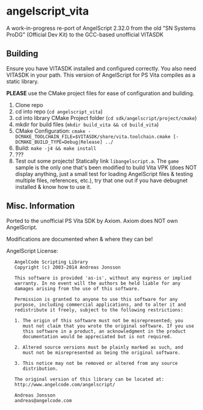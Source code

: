 # angelscript_vita
A work-in-progress re-port of AngelScript 2.32.0 from the old "SN Systems ProDG" (Official Dev Kit) to the GCC-based unofficial VITASDK

## Building
Ensure you have VITASDK installed and configured correctly. You also need VITASDK in your path.
This version of AngelScript for PS Vita compiles as a static library. 

**PLEASE** use the CMake project files for ease of configuration and building.

1. Clone repo
2. cd into repo (`cd angelscript_vita`)
3. cd into library CMake Project folder (`cd sdk/angelscript/project/cmake`)
4. mkdir for build files (`mkdir build_vita && cd build_vita`)
5. CMake Configuration: `cmake -DCMAKE_TOOLCHAIN_FILE=$VITASDK/share/vita.toolchain.cmake [-DCMAKE_BUILD_TYPE=Debug|Release] ../`
6. Build: `make -j4 && make install`
7. ???
8. Test out some projects! Statically link `libangelscript.a`. The `game` sample is the only one that's been modified to build Vita VPK (does NOT display anything, just a small test for loading AngelScript files & testing multiple files, references, etc.), try that one out if you have debugnet installed & know how to use it. 

## Misc. Information

Ported to the unofficial PS Vita SDK by Axiom.
Axiom does NOT own AngelScript.

Modifications are documented when & where they can be!

AngelScript License:
```
   AngelCode Scripting Library
   Copyright (c) 2003-2014 Andreas Jonsson

   This software is provided 'as-is', without any express or implied
   warranty. In no event will the authors be held liable for any
   damages arising from the use of this software.

   Permission is granted to anyone to use this software for any
   purpose, including commercial applications, and to alter it and
   redistribute it freely, subject to the following restrictions:

   1. The origin of this software must not be misrepresented; you
      must not claim that you wrote the original software. If you use
      this software in a product, an acknowledgment in the product
      documentation would be appreciated but is not required.

   2. Altered source versions must be plainly marked as such, and
      must not be misrepresented as being the original software.

   3. This notice may not be removed or altered from any source
      distribution.

   The original version of this library can be located at:
   http://www.angelcode.com/angelscript/

   Andreas Jonsson
   andreas@angelcode.com
```

